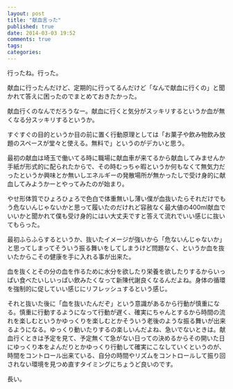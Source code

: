 ```yaml
---
layout: post
title: "献血言った"
published: true
date: 2014-03-03 19:52
comments: true
tags: 
categories: 
---
```


行ったね。行った。

献血に行ったんだけど、定期的に行ってるんだけど「なんで献血に行くの」と聞かれて答えに困ったのでまとめておきたかった。

献血行くのなんでだろうなー。献血に行くと気分がスッキリするというか血が無くなる分スッキリするというか。

すぐすぐの目的というか目の前に置く行動原理としては「お菓子や飲み物飲み放題のスペースが堂々と使える。無料で」というのがデカいと思う。

最初の献血は埼玉で働いてる時に職場に献血車が来てるから献血してみませんか手紙が形式的に配られたからで、その時むっちゃ暇というか何もなくて無気力だったというか興味とか無いしエネルギーの発散場所が無かったしで受け身的に献血してみようかーとやってみたのが始まり。

やせ形体質でひょろひょろで色白で体重無いし薄い僕が血抜いたらそれだけでもう危ないんじゃないかと思って履いたのだけれど容赦なく最大値の400ml献血でいいかと聞かれて僕も受け身的にはい大丈夫ですと答えて流れでいい感じに抜いてもらった。

最初ふらふらするというか、抜いたイメージが強いから「危ないんじゃないか」と思ってしまってそういう振る舞いをしてしまうけど問題なく、というか血を抜いたからこその健康を手に入れる事が出来た。

血を抜くとその分の血を作るために水分を欲したり栄養を欲したりするからいっぱい食べたいしいっぱい飲みたくなって新陳代謝良くなるんだよね。身体の循環を強制的に促していい感じにリフレッシュするという感じ。

それと抜いた後に「血を抜いたんだぞ」という意識があるから行動が慎重になる。慎重に行動するようになって行動が遅く、確実にちゃんとするから時間の流れを楽しむというかゆっくりを楽しむとかそういう老後のような振る舞いが出来るようになる。ゆっくり動いたりするの楽しいんだよね、急いでないときは。献血行くときは予定を見て、予定無くて急がない日っての決めるからその開いた日にゆっくり本をよんだりとかゆっくり行動して確実にこなしていくというのが、時間をコントロール出来ている、自分の時間やリズムをコントロールして振り回されない環境を見つめ直すタイミングにちょうど良いのです。


長い。
